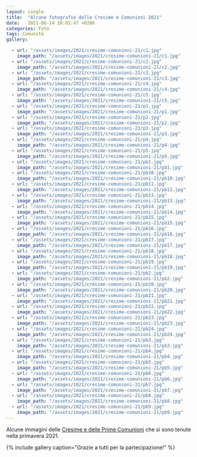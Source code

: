 ```yaml
---
layout: single
title:  "Alcune fotografie delle Cresime e Comunioni 2021"
date:   2021-06-14 10:01:47 +0200
categories: Foto
tags: Comunità 
gallery: 

  - url: "/assets/images/2021/cresime-comunioni-21/c1.jpg"
    image_path: "/assets/images/2021/cresime-comunioni-21/c1.jpg"
  - url: "/assets/images/2021/cresime-comunioni-21/c2.jpg"
    image_path: "/assets/images/2021/cresime-comunioni-21/c2.jpg"
  - url: "/assets/images/2021/cresime-comunioni-21/c3.jpg"
    image_path: "/assets/images/2021/cresime-comunioni-21/c3.jpg"
  - url: "/assets/images/2021/cresime-comunioni-21/c4.jpg"
    image_path: "/assets/images/2021/cresime-comunioni-21/c4.jpg"
  - url: "/assets/images/2021/cresime-comunioni-21/c5.jpg"
    image_path: "/assets/images/2021/cresime-comunioni-21/c5.jpg"
  - url: "/assets/images/2021/cresime-comunioni-21/p1.jpg"
    image_path: "/assets/images/2021/cresime-comunioni-21/p1.jpg"
  - url: "/assets/images/2021/cresime-comunioni-21/p2.jpg"
    image_path: "/assets/images/2021/cresime-comunioni-21/p2.jpg"
  - url: "/assets/images/2021/cresime-comunioni-21/p3.jpg"
    image_path: "/assets/images/2021/cresime-comunioni-21/p3.jpg"
  - url: "/assets/images/2021/cresime-comunioni-21/p4.jpg"
    image_path: "/assets/images/2021/cresime-comunioni-21/p4.jpg"
  - url: "/assets/images/2021/cresime-comunioni-21/p5.jpg"
    image_path: "/assets/images/2021/cresime-comunioni-21/p5.jpg"
  - url: "/assets/images/2021/cresime-comunioni-21/pb1.jpg"
    image_path: "/assets/images/2021/cresime-comunioni-21/pb1.jpg"
  - url: "/assets/images/2021/cresime-comunioni-21/pb10.jpg"
    image_path: "/assets/images/2021/cresime-comunioni-21/pb10.jpg"
  - url: "/assets/images/2021/cresime-comunioni-21/pb11.jpg"
    image_path: "/assets/images/2021/cresime-comunioni-21/pb11.jpg"
  - url: "/assets/images/2021/cresime-comunioni-21/pb13.jpg"
    image_path: "/assets/images/2021/cresime-comunioni-21/pb13.jpg"
  - url: "/assets/images/2021/cresime-comunioni-21/pb14.jpg"
    image_path: "/assets/images/2021/cresime-comunioni-21/pb14.jpg"
  - url: "/assets/images/2021/cresime-comunioni-21/pb15.jpg"
    image_path: "/assets/images/2021/cresime-comunioni-21/pb15.jpg"
  - url: "/assets/images/2021/cresime-comunioni-21/pb16.jpg"
    image_path: "/assets/images/2021/cresime-comunioni-21/pb16.jpg"
  - url: "/assets/images/2021/cresime-comunioni-21/pb17.jpg"
    image_path: "/assets/images/2021/cresime-comunioni-21/pb17.jpg"
  - url: "/assets/images/2021/cresime-comunioni-21/pb18.jpg"
    image_path: "/assets/images/2021/cresime-comunioni-21/pb18.jpg"
  - url: "/assets/images/2021/cresime-comunioni-21/pb19.jpg"
    image_path: "/assets/images/2021/cresime-comunioni-21/pb19.jpg"
  - url: "/assets/images/2021/cresime-comunioni-21/pb2.jpg"
    image_path: "/assets/images/2021/cresime-comunioni-21/pb2.jpg"
  - url: "/assets/images/2021/cresime-comunioni-21/pb20.jpg"
    image_path: "/assets/images/2021/cresime-comunioni-21/pb20.jpg"
  - url: "/assets/images/2021/cresime-comunioni-21/pb21.jpg"
    image_path: "/assets/images/2021/cresime-comunioni-21/pb21.jpg"
  - url: "/assets/images/2021/cresime-comunioni-21/pb22.jpg"
    image_path: "/assets/images/2021/cresime-comunioni-21/pb22.jpg"
  - url: "/assets/images/2021/cresime-comunioni-21/pb23.jpg"
    image_path: "/assets/images/2021/cresime-comunioni-21/pb23.jpg"
  - url: "/assets/images/2021/cresime-comunioni-21/pb24.jpg"
    image_path: "/assets/images/2021/cresime-comunioni-21/pb24.jpg"
  - url: "/assets/images/2021/cresime-comunioni-21/pb3.jpg"
    image_path: "/assets/images/2021/cresime-comunioni-21/pb3.jpg"
  - url: "/assets/images/2021/cresime-comunioni-21/pb4.jpg"
    image_path: "/assets/images/2021/cresime-comunioni-21/pb4.jpg"
  - url: "/assets/images/2021/cresime-comunioni-21/pb5.jpg"
    image_path: "/assets/images/2021/cresime-comunioni-21/pb5.jpg"
  - url: "/assets/images/2021/cresime-comunioni-21/pb6.jpg"
    image_path: "/assets/images/2021/cresime-comunioni-21/pb6.jpg"
  - url: "/assets/images/2021/cresime-comunioni-21/pb7.jpg"
    image_path: "/assets/images/2021/cresime-comunioni-21/pb7.jpg"
  - url: "/assets/images/2021/cresime-comunioni-21/pb8.jpg"
    image_path: "/assets/images/2021/cresime-comunioni-21/pb8.jpg"
  - url: "/assets/images/2021/cresime-comunioni-21/pb9.jpg"
    image_path: "/assets/images/2021/cresime-comunioni-21/pb9.jpg"
---
```


Alcune immagini delle [Cresime e delle Prime Comunioni](/bollettino/2106/comunioni-cresime-2021/) che si sono tenute 
nella primavera 2021.



{% include gallery caption="Grazie a tutti per la partecipazione!" %}


